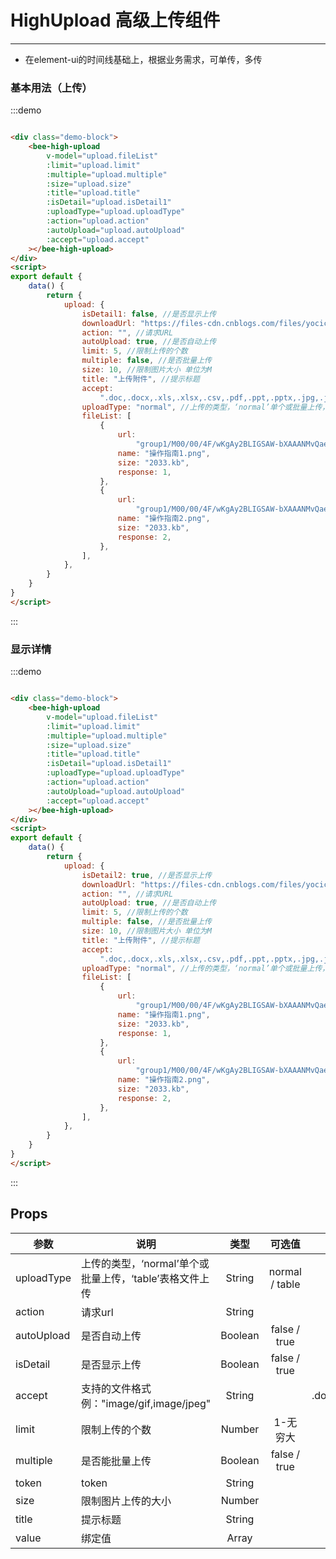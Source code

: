 <script>
export default {
    data() {
        return {
            upload: {
                isDetail1: false, //是否显示上传
                isDetail2: true, //是否显示上传
                downloadUrl: "https://files-cdn.cnblogs.com/files/yocichen/", // 下载URL
                action: "", //请求URL
                autoUpload: true, //是否自动上传
                limit: 5, //限制上传的个数
                multiple: false, //是否批量上传
                size: 10, //限制图片大小 单位为M
                title: "上传附件", //提示标题
                accept:
                    ".doc,.docx,.xls,.xlsx,.csv,.pdf,.ppt,.pptx,.jpg,.jpeg,.png", //支持上传的格式
                uploadType: "normal", //上传的类型，‘normal’单个或批量上传，‘table’表格文件上传
                fileList: [
                    {
                        url:
                            "group1/M00/00/4F/wKgAy2BLIGSAW-bXAAANMvQaeGk983.png",
                        name: "操作指南1.png",
                        size: "2033.kb",
                        response: 1,
                    },
                    {
                        url:
                            "group1/M00/00/4F/wKgAy2BLIGSAW-bXAAANMvQaeGk983.png",
                        name: "操作指南2.png",
                        size: "20313.kb",
                        response: 2,
                    },
                ],
            },
        }
    }
}
</script>

# HighUpload 高级上传组件 
----
- 在element-ui的时间线基础上，根据业务需求，可单传，多传

### 基本用法（上传）

<div class="demo-block">
    <bee-high-upload
        v-model="upload.fileList"
        :limit="upload.limit"
        :multiple="upload.multiple"
        :size="upload.size"
        :title="upload.title"
        :isDetail="upload.isDetail1"
        :uploadType="upload.uploadType"
        :action="upload.action"
        :autoUpload="upload.autoUpload"
        :accept="upload.accept"
    ></bee-high-upload>
</div>


:::demo
```html

<div class="demo-block">
    <bee-high-upload
        v-model="upload.fileList"
        :limit="upload.limit"
        :multiple="upload.multiple"
        :size="upload.size"
        :title="upload.title"
        :isDetail="upload.isDetail1"
        :uploadType="upload.uploadType"
        :action="upload.action"
        :autoUpload="upload.autoUpload"
        :accept="upload.accept"
    ></bee-high-upload>
</div>
<script>
export default {
    data() {
        return {
            upload: {
                isDetail1: false, //是否显示上传
                downloadUrl: "https://files-cdn.cnblogs.com/files/yocichen/", // 下载URL
                action: "", //请求URL
                autoUpload: true, //是否自动上传
                limit: 5, //限制上传的个数
                multiple: false, //是否批量上传
                size: 10, //限制图片大小 单位为M
                title: "上传附件", //提示标题
                accept:
                    ".doc,.docx,.xls,.xlsx,.csv,.pdf,.ppt,.pptx,.jpg,.jpeg,.png", //支持上传的格式
                uploadType: "normal", //上传的类型，‘normal’单个或批量上传，‘table’表格文件上传
                fileList: [
                    {
                        url:
                            "group1/M00/00/4F/wKgAy2BLIGSAW-bXAAANMvQaeGk983.png",
                        name: "操作指南1.png",
                        size: "2033.kb",
                        response: 1,
                    },
                    {
                        url:
                            "group1/M00/00/4F/wKgAy2BLIGSAW-bXAAANMvQaeGk983.png",
                        name: "操作指南2.png",
                        size: "2033.kb",
                        response: 2,
                    },
                ],
            },
        }
    }
}
</script>

```
:::


### 显示详情

<div class="demo-block">
    <bee-high-upload
        v-model="upload.fileList"
        :limit="upload.limit"
        :multiple="upload.multiple"
        :size="upload.size"
        :title="upload.title"
        :isDetail="upload.isDetail2"
        :uploadType="upload.uploadType"
        :downloadUrl="upload.downloadUrl"
        :action="upload.action"
        :autoUpload="upload.autoUpload"
        :accept="upload.accept"
    ></bee-high-upload>
</div>


:::demo
```html

<div class="demo-block">
    <bee-high-upload
        v-model="upload.fileList"
        :limit="upload.limit"
        :multiple="upload.multiple"
        :size="upload.size"
        :title="upload.title"
        :isDetail="upload.isDetail1"
        :uploadType="upload.uploadType"
        :action="upload.action"
        :autoUpload="upload.autoUpload"
        :accept="upload.accept"
    ></bee-high-upload>
</div>
<script>
export default {
    data() {
        return {
            upload: {
                isDetail2: true, //是否显示上传
                downloadUrl: "https://files-cdn.cnblogs.com/files/yocichen/", // 下载URL
                action: "", //请求URL
                autoUpload: true, //是否自动上传
                limit: 5, //限制上传的个数
                multiple: false, //是否批量上传
                size: 10, //限制图片大小 单位为M
                title: "上传附件", //提示标题
                accept:
                    ".doc,.docx,.xls,.xlsx,.csv,.pdf,.ppt,.pptx,.jpg,.jpeg,.png", //支持上传的格式
                uploadType: "normal", //上传的类型，‘normal’单个或批量上传，‘table’表格文件上传
                fileList: [
                    {
                        url:
                            "group1/M00/00/4F/wKgAy2BLIGSAW-bXAAANMvQaeGk983.png",
                        name: "操作指南1.png",
                        size: "2033.kb",
                        response: 1,
                    },
                    {
                        url:
                            "group1/M00/00/4F/wKgAy2BLIGSAW-bXAAANMvQaeGk983.png",
                        name: "操作指南2.png",
                        size: "2033.kb",
                        response: 2,
                    },
                ],
            },
        }
    }
}
</script>

```
:::


## Props
|参数|说明|类型|可选值|默认值|
|----------------------|--------------------------------|:--------:|:------------:|:------:|
|uploadType|上传的类型，‘normal’单个或批量上传，‘table’表格文件上传|String|normal / table|normal|
|action|请求url|String|||
|autoUpload|是否自动上传|Boolean|false / true| true |
|isDetail|是否显示上传|Boolean|false / true| false |
|accept|支持的文件格式 例："image/gif,image/jpeg"|String||.doc,.docx,.xls,.xlsx,.csv,.pdf,.ppt,.pptx,.jpg,.jpeg,.png|
|limit|限制上传的个数|Number|1-无穷大|3|
|multiple|是否能批量上传|Boolean|false / true| true |
|token|token|String|||
|size|限制图片上传的大小|Number|| 10 |
|title|提示标题|String|| 上传附件 |
|value|绑定值|Array|| [] |








